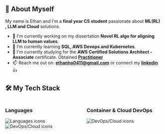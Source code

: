 ## 👋 About Myself

My name is Ethan and I'm a **final year CS student** passionate about **ML(RL) , LLM and Cloud** solutions.

- 🔭 I'm currently working on my dissertation  **Novel RL algo for aligning LLM to human values**.
- 🌱 I’m currently learning **SQL, AWS Devops and Kubernetes**.
- 👯 I'm currently studying for the **AWS Certified Solutions Architect - Associate** certificate. Obtained <a href="https://cp.certmetrics.com/amazon/en/public/verify/credential/fe187e22f6294d4e8c9f53611281c67c"> **Practitioner** </a>
- 📫 Reach me out on: **ethanho0411@gmail.com** or connect my <a href="https://linkedin.com/in/ethan-ho-zongyu/"> **linkedin** </a>👍
## 🛠️ My Tech Stack
<div style="display: flex;">
<div style="width: 50%; padding-right: 10px;">
  <h3>Languages</h3>
  <p>
    <img src="https://skillicons.dev/icons?i=py,java,sqlite,js,html,css,bash" alt="Languages icons" />     <img src="https://skillicons.dev/icons?i=docker,aws,azure" alt="DevOps/Cloud icons" />
  </p>
</div>
<div style="width: 50%; padding-left: 10px;">
  <h3>Container & Cloud DevOps</h3>
  <p>
    <img src="https://skillicons.dev/icons?i=docker,aws,azure" alt="DevOps/Cloud icons" />
  </p>
</div>
</div>
